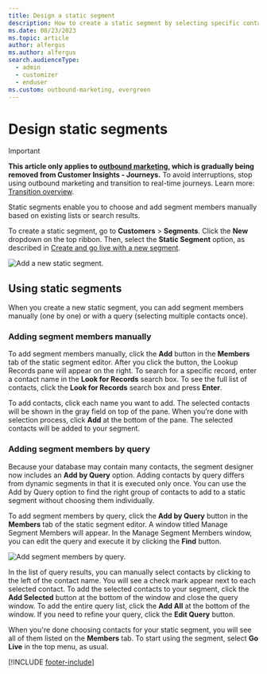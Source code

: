 ```yaml
---
title: Design a static segment
description: How to create a static segment by selecting specific contacts individually in Dynamics 365 Customer Insights - Journeys.
ms.date: 08/23/2023
ms.topic: article
author: alfergus
ms.author: alfergus
search.audienceType: 
  - admin
  - customizer
  - enduser
ms.custom: outbound-marketing, evergreen
---
```


# Design static segments

> [!IMPORTANT]
> **This article only applies to [outbound marketing](user-guide.md), which is gradually being removed from Customer Insights - Journeys.** To avoid interruptions, stop using outbound marketing and transition to real-time journeys. Learn more: [Transition overview](transition-overview.md).

Static segments enable you to choose and add segment members manually based on existing lists or search results.

To create a static segment, go to **Customers** > **Segments**. Click the **New** dropdown on the top ribbon. Then, select the **Static Segment** option, as described in [Create and go live with a new segment](segmentation-lists-subscriptions.md#create-segment).

![Add a new static segment.](media/static-segment-1.png "Add a new static segment")

## Using static segments

When you create a new static segment, you can add segment members manually (one by one) or with a query (selecting multiple contacts once).

### Adding segment members manually

To add segment members manually, click the **Add** button in the **Members** tab of the static segment editor. After you click the button, the Lookup Records pane will appear on the right. To search for a specific record, enter a contact name in the **Look for Records** search box. To see the full list of contacts, click the **Look for Records** search box and press **Enter**.

To add contacts, click each name you want to add. The selected contacts will be shown in the gray field on top of the pane. When you’re done with selection process, click **Add** at the bottom of the pane. The selected contacts will be added to your segment.

### Adding segment members by query

Because your database may contain many contacts, the segment designer now includes an **Add by Query** option. Adding contacts by query differs from dynamic segments in that it is executed only once. You can use the Add by Query option to find the right group of contacts to add to a static segment without choosing them individually.

To add segment members by query, click the **Add by Query** button in the **Members** tab of the static segment editor. A window titled Manage Segment Members will appear. In the Manage Segment Members window, you can edit the query and execute it by clicking the **Find** button.

![Add segment members by query.](media/static-segment-2.png "Add segment members by query")

In the list of query results, you can manually select contacts by clicking to the left of the contact name. You will see a check mark appear next to each selected contact. To add the selected contacts to your segment, click the **Add Selected** button at the bottom of the window and close the query window. To add the entire query list, click the **Add All** at the bottom of the window. If you need to refine your query, click the **Edit Query** button.

When you're done choosing contacts for your static segment, you will see all of them listed on the **Members** tab. To start using the segment, select **Go Live** in the top menu, as usual.

[!INCLUDE [footer-include](./includes/footer-banner.md)]
